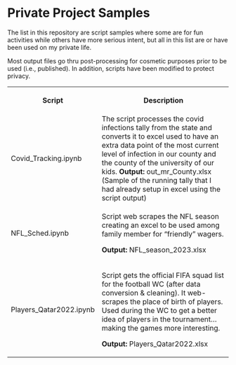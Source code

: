 <h1>Private Project Samples</h1>
<p>The list in this repository are script samples where some are for fun activities while others have more serious intent, but all in this list are or have been used on my private life.</p>

<p>Most output files go thru post-processing for cosmetic
purposes prior to be used (i.e., published). In addition, scripts have been
modified to protect privacy.</p>


<table>
 <tr>
  <th>
  <p>Script</p>
  </th>
  
  <th>
  <p>Description</p>
  </th>
 </tr>
 <tr>
  <td>Covid_Tracking.ipynb</td>
  <td>The script processes the covid infections tally from the state and converts it to excel used to have an extra data point of the most current level of infection in our county and the county of the university of our kids.
<b>Output:</b> out_mr_County.xlsx (Sample of the running tally that I had already setup in excel using the script output)
</td>
 </tr>
 <tr>
  <td>
  <p>NFL_Sched.ipynb</p>
  </td>
  
  <td>
  <p>Script web scrapes the NFL season creating an excel to be
  used among family member for “friendly” wagers.</p>
  <p><b>Output:</b> NFL_season_2023.xlsx </p>
  </td>
 </tr>
<tr>
  <td>
  <p>Players_Qatar2022.ipynb</p>
  </td>
 
  <td>
  <p>Script gets the official FIFA squad list for the football WC
  (after data conversion &amp; cleaning). It web-scrapes
  the place of birth of players. Used during the WC to get a better idea of players
  in the tournament…making the games more interesting.</p>
  <p><b>Output:</b> Players_Qatar2022.xlsx</p>
  </td>
 </tr>
 </table>

